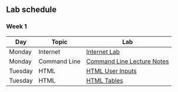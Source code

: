 ## Lab schedule

<!-- ### Week 4
| Day | Topic  | Lab |
| ----| ------ | ---- |
| Wednesday | Node Express Server | [CRUD Newspaper Website](https://github.com/WDI-SEA/express-daily-planet)|
| Tuesday | Morning Exercise | [URL Encode](https://gist.github.com/geluso/5388d0a83fdfb56a4b84c98d2aad5f8b)|
| Monday | OOP | [Prototype Body Shop][1020]|
| Monday | AJAX | [Reddit JSON Image Search][0130]|


### Week 2

| Day | Topic  | Lab |
| ----| ------ | ---- |
| Wednesday | jQuery DOM | [jQuery Intro Lab](https://github.com/davified/jquery-intro-lab) |
| Wednesday | DOM Manipulation | [Times Tables](https://github.com/ga-students/dom-times-table) |
| Tuesday | Intervals | [JavaScript Clock Intervals](https://github.com/ga-students/js-clock-intervals) |
| Monday | Git Merging | [Learn Git News Room Style](https://github.com/ga-students/learn-git-newsroom-style) | -->

### Week 1

| Day       | Topic      | Lab                      |
| ------    | -----      | --------                 |
| Monday    | Internet   | [Internet Lab][1000]     |
| Monday    | Command Line   | [Command Line Lecture Notes][1001] |
| Tuesday   | HTML       | [HTML User Inputs](https://github.com/WDI-SEA/html_user_inputs) |
| Tuesday   | HTML       | [HTML Tables](https://github.com/WDI-SEA/html_top_ten_movies_table) |

<!-- | Friday    | Javascript | [Javascript Control Flow][1004] |
| Friday    | Javascript | [Javascript Functions][1007] |
| Thursday | Javascript| Javascript exercises in Class                                        |
| Wednesday | JavaScript | Javascript exercises in Class                                       |
| Tuesday   | CSS        | [Recreate Instagram][902]                                            | -->

<!--  links to labs -->

[1000]: 03-internet/internet-lab.md
[1001]: https://wdi_sea.gitbooks.io/notes/content/01-workflow/command-line/01readme.html
[1004]: https://github.com/davified/js-control-flow
[1007]: https://github.com/davified/js-functions
[1020]: https://github.com/WDI-SEA/oop-prototype-car
[0130]: https://github.com/ga-students/reddit-json-image-search-results
